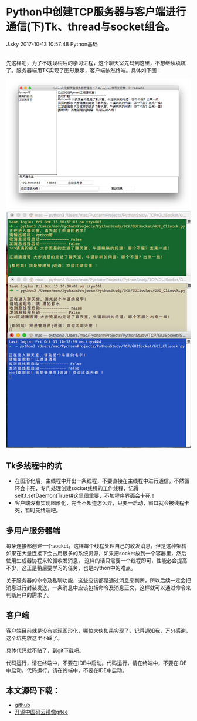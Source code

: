 <div class="blog-article">
<h1 class="title">Python中创建TCP服务器与客户端进行通信(下)Tk、thread与socket组合。</h1>
<span class="author">J.sky</span>
<span class="time">2017-10-13 10:57:48</span>
<span class="tag">Python基础</span>
</div>
</br>

先这样吧，为了不耽误稍后的学习进程，这个聊天室先码到这里，不想继续填坑了。服务器端用TK实现了图形展示，客户端依然终端。具体如下图：

![输入图片说明](assets/images/media/upload/2017/10/Snip20171013_1.png)
![输入图片说明](assets/images/media/upload/2017/10/Snip20171013_3.png)
## Tk多线程中的坑

+ 在图形化后，主线程中开出一条线程，不要直接在主线程中进行通信，不然循环会卡死，专门处理创建socket线程的工作线程，记得self.t.setDaemon(True)#这里很重要，不加程序界面会卡死！
+ 客户端没有实现图形化，完全不知道怎么弄，只要一启动，窗口就会被线程卡死，暂时先终端吧。

## 多用户服务器端

每条连接都创建一个socket，这样每个线程处理自己的收发消息，但是这种架构如果在大量连接下会占用很多的系统资源，如果把socket放到一个容器里，然后使用生成器协程来轮循收发消息，
这样的话只需要一个线程即可，性能必会提高不少，这正是稍后要学习的任务，也是python中的难点。

关于服务器的命令及私聊功能，这些应该都是通过消息来判断，所以后续一定会把消息进行封装发送，一条消息中应该包括命令及消息正文，这样就可以通过命令来判断用户的需求了。

## 客户端

客户端目前就是没有实现图形化，哪位大侠如果实现了，记得通知我，万分感谢，这个坑先放这里不踩了。

具体代码就不贴了，到git下载吧。

代码运行，请在终端中，不要在IDE中启动。代码运行，请在终端中，不要在IDE中启动。代码运行，请在终端中，不要在IDE中启动。

## 本文源码下载：

+ [github](https://github.com/bosichong/17python.com/tree/master/TCP/GUISocket)
+ [开源中国码云镜像gitee](https://gitee.com/J_Sky/17python.com/tree/master/TCP/GUISocket)